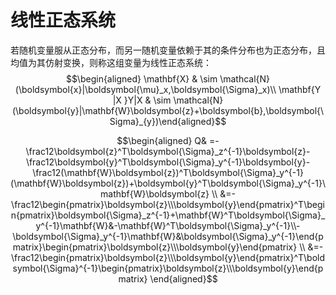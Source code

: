 # 线性正态系统

若随机变量服从正态分布，而另一随机变量依赖于其的条件分布也为正态分布，且均值为其仿射变换，则称这组变量为线性正态系统：
$$\begin{aligned}
\mathbf{X} & \sim \mathcal{N}(\boldsymbol{x}|\boldsymbol{\mu}_x,\boldsymbol{\Sigma}_x)\\
\mathbf{Y |X }Y|X & \sim \mathcal{N}(\boldsymbol{y}|\mathbf{W}\boldsymbol{z}+\boldsymbol{b},\boldsymbol{\Sigma}_{y})\end{aligned}$$




$$\begin{aligned}
Q& =-\frac12\boldsymbol{z}^T\boldsymbol{\Sigma}_z^{-1}\boldsymbol{z}-\frac12\boldsymbol{y}^T\boldsymbol{\Sigma}_y^{-1}\boldsymbol{y}-\frac12(\mathbf{W}\boldsymbol{z})^T\boldsymbol{\Sigma}_y^{-1}(\mathbf{W}\boldsymbol{z})+\boldsymbol{y}^T\boldsymbol{\Sigma}_y^{-1}\mathbf{W}\boldsymbol{z} \\
&=-\frac12\begin{pmatrix}\boldsymbol{z}\\\boldsymbol{y}\end{pmatrix}^T\begin{pmatrix}\boldsymbol{\Sigma}_z^{-1}+\mathbf{W}^T\boldsymbol{\Sigma}_y^{-1}\mathbf{W}&-\mathbf{W}^T\boldsymbol{\Sigma}_y^{-1}\\-\boldsymbol{\Sigma}_y^{-1}\mathbf{W}&\boldsymbol{\Sigma}_y^{-1}\end{pmatrix}\begin{pmatrix}\boldsymbol{z}\\\boldsymbol{y}\end{pmatrix} \\
&=-\frac12\begin{pmatrix}\boldsymbol{z}\\\boldsymbol{y}\end{pmatrix}^T\boldsymbol{\Sigma}^{-1}\begin{pmatrix}\boldsymbol{z}\\\boldsymbol{y}\end{pmatrix}
\end{aligned}$$